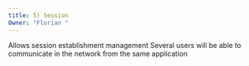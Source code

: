 ```yaml
---
title: 5) Session
Owner: "Florian "
---
```

Allows session establishment management
Several users will be able to communicate in the network from the same application